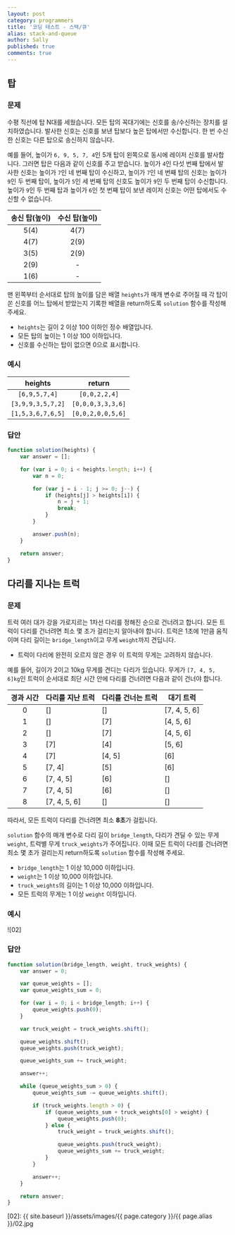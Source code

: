 ```yaml
---
layout: post
category: programmers
title: '코딩 테스트 - 스택/큐'
alias: stack-and-queue
author: Sally
published: true
comments: true
---
```


## 탑

### 문제

수평 직선에 탑 N대를 세웠습니다. 모든 탑의 꼭대기에는 신호를 송/수신하는 장치를 설치하였습니다. 발사한 신호는 신호를 보낸 탑보다 높은 탑에서만 수신합니다. 한 번 수신한 신호는 다른 탑으로 송신하지 않습니다.

예를 들어, 높이가 `6, 9, 5, 7, 4`인 5개 탑이 왼쪽으로 동시에 레이저 신호를 발사합니다. 그러면 탑은 다음과 같이 신호를 주고 받습니다. 높이가 `4`인 다섯 번째 탑에서 발사한 신호는 높이가 `7`인 네 번째 탑이 수신하고, 높이가 `7`인 네 번째 탑의 신호는 높이가 `9`인 두 번째 탑이, 높이가 `5`인 세 번째 탑의 신호도 높이가 `9`인 두 번째 탑이 수신합니다. 높이가 `9`인 두 번째 탑과 높이가 `6`인 첫 번째 탑이 보낸 레이저 신호는 어떤 탑에서도 수신할 수 없습니다.

|송신 탑(높이)|수신 탑(높이)|
|:---:|:---:|
|5(4)|4(7)|
|4(7)|2(9)|
|3(5)|2(9)|
|2(9)|-|
|1(6)|-|

맨 왼쪽부터 순서대로 탑의 높이를 담은 배열 `heights`가 매개 변수로 주어질 때 각 탑이 쏜 신호를 어느 탑에서 받았는지 기록한 배열을 return하도록 `solution` 함수를 작성해 주세요.

* `heights`는 길이 2 이상 100 이하인 정수 배열입니다.
* 모든 탑의 높이는 1 이상 100 이하입니다.
* 신호를 수신하는 탑이 없으면 0으로 표시합니다.

### 예시

|heights|return|
|:---:|:---:|
|`[6,9,5,7,4]`|`[0,0,2,2,4]`|
|`[3,9,9,3,5,7,2]`|`[0,0,0,3,3,3,6]`|
|`[1,5,3,6,7,6,5]`|`[0,0,2,0,0,5,6]`|

### 답안

```javascript
function solution(heights) {
    var answer = [];

    for (var i = 0; i < heights.length; i++) {
        var n = 0;

        for (var j = i - 1; j >= 0; j--) {
            if (heights[j] > heights[i]) {
                n = j + 1;
                break;
            }
        }

        answer.push(n);
    }

    return answer;
}
```

## 다리를 지나는 트럭

### 문제

트럭 여러 대가 강을 가로지르는 1차선 다리를 정해진 순으로 건너려고 합니다. 모든 트럭이 다리를 건너려면 최소 몇 초가 걸리는지 알아내야 합니다. 트럭은 1초에 1만큼 움직이며 다리 길이는 `bridge_length`이고 무게 `weight`까지 견딥니다.

* 트럭이 다리에 완전히 오르지 않은 경우 이 트럭의 무게는 고려하지 않습니다.

예를 들어, 길이가 2이고 10kg 무게를 견디는 다리가 있습니다. 무게가 `[7, 4, 5, 6]kg`인 트럭이 순서대로 최단 시간 안에 다리를 건너려면 다음과 같이 건너야 합니다.

|경과 시간|다리를 지난 트럭|다리를 건너는 트럭|대기 트럭|
|:---:|---|---|---|
|0|[]|[]|[7, 4, 5, 6]|
|1|[]|[7]|[4, 5, 6]|
|2|[]|[7]|[4, 5, 6]|
|3|[7]|[4]|[5, 6]|
|4|[7]|[4, 5]|[6]|
|5|[7, 4]|[5]|[6]|
|6|[7, 4, 5]|[6]|[]|
|7|[7, 4, 5]|[6]|[]|
|8|[7, 4, 5, 6]|[]|[]

따라서, 모든 트럭이 다리를 건너려면 최소 **8초**가 걸립니다.

`solution` 함수의 매개 변수로 다리 길이 `bridge_length`, 다리가 견딜 수 있는 무게 `weight`, 트럭별 무게 `truck_weights`가 주어집니다. 이때 모든 트럭이 다리를 건너려면 최소 몇 초가 걸리는지 return하도록 `solution` 함수를 작성해 주세요.

* `bridge_length`는 1 이상 10,000 이하입니다.
* `weight`는 1 이상 10,000 이하입니다.
* `truck_weights`의 길이는 1 이상 10,000 이하입니다.
* 모든 트럭의 무게는 1 이상 `weight` 이하입니다.

### 예시

![02]

### 답안

```javascript
function solution(bridge_length, weight, truck_weights) {
    var answer = 0;

    var queue_weights = [];
    var queue_weights_sum = 0;

    for (var i = 0; i < bridge_length; i++) {
        queue_weights.push(0);
    }

    var truck_weight = truck_weights.shift();

    queue_weights.shift();
    queue_weights.push(truck_weight);

    queue_weights_sum += truck_weight;

    answer++;

    while (queue_weights_sum > 0) {
        queue_weights_sum -= queue_weights.shift();

        if (truck_weights.length > 0) {
            if (queue_weights_sum + truck_weights[0] > weight) {
                queue_weights.push(0);
            } else {
                truck_weight = truck_weights.shift();

                queue_weights.push(truck_weight);
                queue_weights_sum += truck_weight;
            }
        }

        answer++;
    }

    return answer;
}
```

[02]: {{ site.baseurl }}/assets/images/{{ page.category }}/{{ page.alias }}/02.jpg
